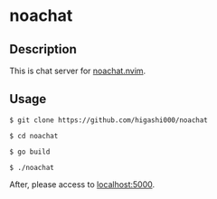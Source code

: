 # noachat

## Description
This is chat server for [noachat.nvim](https://github.com/higashi000/noachat.nvim).<br>

## Usage
```
$ git clone https://github.com/higashi000/noachat

$ cd noachat

$ go build

$ ./noachat
```

After, please access to [localhost:5000](http://localhsot:5000).<br>
